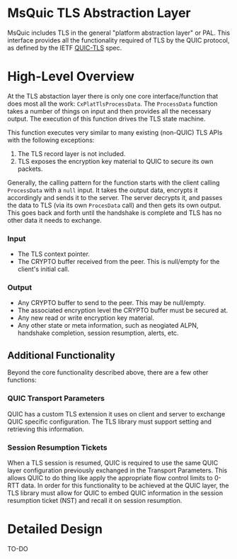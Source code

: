 MsQuic TLS Abstraction Layer
======

MsQuic includes TLS in the general "platform abstraction layer" or PAL. This interface provides all the functionality required of TLS by the QUIC protocol, as defined by the IETF [QUIC-TLS](https://tools.ietf.org/html/draft-ietf-quic-tls) spec.

# High-Level Overview

At the TLS abstaction layer there is only one core interface/function that does most all the work: `CxPlatTlsProcessData`. The `ProcessData` function takes a number of things on input and then provides all the necessary output. The execution of this function drives the TLS state machine.

This function executes very similar to many existing (non-QUIC) TLS APIs with the following exceptions:

1. The TLS record layer is not included.
2. TLS exposes the encryption key material to QUIC to secure its own packets.

Generally, the calling pattern for the function starts with the client calling `ProcessData` with a `null` input. It takes the output data, encrypts it accordingly and sends it to the server. The server decrypts it, and passes the data to TLS (via its own `ProcesData` call) and then gets its own output. This goes back and forth until the handshake is complete and TLS has no other data it needs to exchange.

### Input

- The TLS context pointer.
- The CRYPTO buffer received from the peer. This is null/empty for the client's initial call.

### Output

- Any CRYPTO buffer to send to the peer. This may be null/empty.
- The associated encryption level the CRYPTO buffer must be secured at.
- Any new read or write encryption key material.
- Any other state or meta information, such as neogiated ALPN, handshake completion, session resumption, alerts, etc.

## Additional Functionality

Beyond the core functionality described above, there are a few other functions:

### QUIC Transport Parameters

QUIC has a custom TLS extension it uses on client and server to exchange QUIC specific configuration. The TLS library must support setting and retrieving this information.

### Session Resumption Tickets

When a TLS session is resumed, QUIC is required to use the same QUIC layer configuration previously exchanged in the Transport Parameters. This allows QUIC to do thing like apply the appropriate flow control limits to 0-RTT data. In order for this functionality to be achieved at the QUIC layer, the TLS library must allow for QUIC to embed QUIC information in the session resumption ticket (NST) and recall it on session resumption.

# Detailed Design

TO-DO
